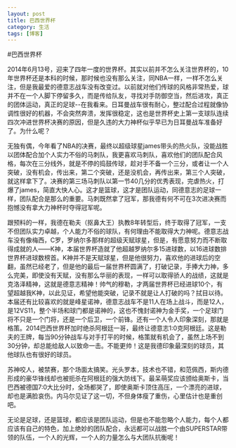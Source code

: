 ```yaml
---
layout: post
title: 巴西世界杯
category: 生活
tags: [博客]
---
```


#巴西世界杯

2014年6月13号，迎来了四年一度的世界杯。其实以前并不怎么关注世界杯的，10年世界杯还是本科的时候，那时候也没有那么关注，同NBA一样，一样不怎么关注，但是我最爱的德意志战车没有改变过。以前就对他们传球的风格非常热爱，球并不在一个人脚下停留多久，而是传给队友，寻找对手防御空当，然后进攻，真正的团体运动，真正的足球--在我看来。日耳曼战车很有耐心，整过配合过程就像协调性很好的机器，不会突然奔溃，发挥很稳定，这也是世界杯史上第一支球队连续四次冲进世界杯决赛的原因，但是久违的大力神杯似乎早已为日耳曼战车准备好了。为什么呢？

无独有偶，今年看了NBA的决赛，最终以超级球星james带头的热火队，没能战胜以团体配合加个人实力不俗的马刺队，我更喜欢马刺队，喜欢他们的团队配合风格，每次在三分线外，就是不停的捣鼓传球，趁对手不备一个三分，或者让一个人突破，没有机会，传出来，第二个突破，还是没机会，再传出来，第三个人突破，就这样拿下了。决赛的第三场马刺队以第一节40几分的优秀表现，完虐热火，打爆了james，简直大快人心。这才是篮球，这才是团队运动，同德意志的足球一样，团队配合是那么的重要。马刺既然拿了冠军，那我德有何不可在3次进决赛而抱憾没有拿大力神杯时夺得冠军呢。

跟预料的一样，我德在勒夫（抠鼻大王）执教8年转型后，终于取得了冠军，一支不但团队实力卓越，个人能力不俗的球队，有何理由不能取得大力神呢。德意志战车没有像梅西，C罗，罗纳尔多那样的超级天赋球星，但是，有愿意努力而不断取得成就的人——K神，本届世界杯造就了他超越罗纳尔多15进球数，以16进球数排世界杯进球数榜首。K神并不是天赋球星，但是他很努力，喜欢他的进球后的空翻，虽然已经老了，但是他的最后一届世界杯圆满了，打破记录，手捧大力神，多么完美，即使没有天赋，没有那么华丽的表现，一样可以取得骄人的战绩，这就是克洛泽精神，这就是德意志精神！帅气的穆勒，才两届世界杯已经进球10个，有望超越我K神，以此见证，希望他能突破，记录不就是让人打破的吗？拭目以待。本届还有比较喜欢的就是峰星诺神，德意志战车不是11人在场上战斗，而是12人，是12VS11，整个半场和球门都是诺神的，这也不愧封诺神为金手奖，一个足球门将不只是一个门将，还是一个后卫，一个前锋。还有一个人令人印象深刻，那就是格策。2014巴西世界杯加时绝杀阿根廷一哥，最终让德意志1:0克阿根廷。这是勒夫的王牌，每当90分钟战车与对手打平的时候，格策就有机会了，虽然上场不到30分钟，却总能给敌人以致命一击。不能更帅！这是我德印象最深刻的球员，其他球队也有很好的球员。

苏神咬人，被禁赛，那个场面太搞笑。光头罗本，技术也不错，和范佩西，斯内德形成的豪华锋线却也被扼杀在阿根廷的强大防线下。最呆萌奖应该颁给奥斯卡，当巴西被德国7:0大比分时，全场都哭了，即使奥斯卡顶住高压，一个漂亮的进球，却也是满脸哀伤。内马尔见证了这一切，不但身体瘦了重伤，心里估计也是重创吧。

无论是足球，还是篮球，都应该是团队运动，但是也不能忽略个人能力，每个人都应该有自己的特色，加上绝妙的团队配合，永远都可以战胜一个由SUPERSTAR带领的队伍，一个人的光辉，一个人的力量怎么与大团队抗衡呢！



